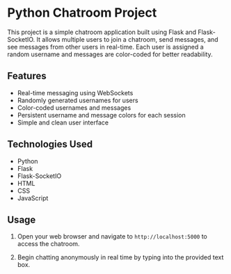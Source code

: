 # Python Chatroom Project

This project is a simple chatroom application built using Flask and Flask-SocketIO. It allows multiple users to join a chatroom, send messages, and see messages from other users in real-time. Each user is assigned a random username and messages are color-coded for better readability.

## Features

- Real-time messaging using WebSockets
- Randomly generated usernames for users
- Color-coded usernames and messages
- Persistent username and message colors for each session
- Simple and clean user interface

## Technologies Used

- Python
- Flask
- Flask-SocketIO
- HTML
- CSS
- JavaScript

## Usage

1. Open your web browser and navigate to `http://localhost:5000` to access the chatroom.

2. Begin chatting anonymously in real time by typing into the provided text box.